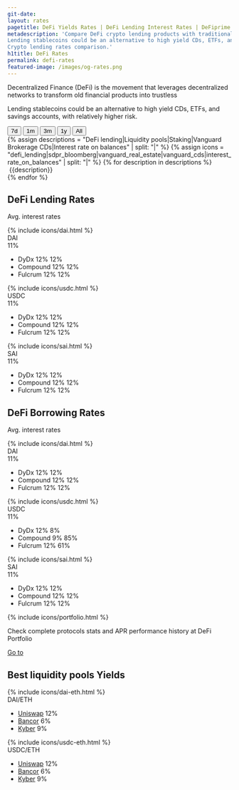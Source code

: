 ```yaml
---
git-date:
layout: rates
pagetitle: DeFi Yields Rates | DeFi Lending Interest Rates | DeFiprime.com
metadescription: 'Compare DeFi crypto lending products with traditional financial system offerings.
Lending stablecoins could be an alternative to high yield CDs, ETFs, and savings accounts, with relatively higher risk.
Crypto lending rates comparison.'
h1title: DeFi Rates
permalink: defi-rates
featured-image: /images/og-rates.png
---
```


<section class="text-center">
    <p class="fs-20 lh-180 color-primary mb-40 mw-730 mx-auto">Decentralized Finance (DeFi) is the movement that leverages decentralized networks to transform old financial products into trustless</p>
    <p class="fs-15 lh-160 color-primary-light mb-25">Lending stablecoins could be an alternative to high yield CDs, ETFs, and savings accounts, with relatively higher risk.</p>
</section>

<section class="text-center">
    <div class="inline-flex wrapper-buttons">
        <button class="period-button active" data-period="7d">7d</button>
        <button class="period-button" data-period="1m">1m</button>
        <button class="period-button" data-period="3m">3m</button>
        <button class="period-button" data-period="1y">1y</button>
        <button class="period-button" data-period="all">All</button>
    </div>
    <div class="wrapper-graphs">
        <canvas id="rate_graphs"></canvas>
    </div>
    <div class="flex jc-sb wrapper-mark">
        {% assign descriptions = "DeFi lending|Liquidity pools|Staking|Vanguard Brokerage CDs|Interest rate on balances" | split: "|" %}
        {% assign icons = "defi_lending|sdpr_bloomberg|vanguard_real_estate|vanguard_cds|interest_rate_on_balances" | split: "|" %}
        {% for description in descriptions %}
        <div class="flex item-mark">
            <img class="lazyload" data-src="/images/{{icons[forloop.index0]}}.svg">
            <span class="fs-16 lh-180 fw-400">{{description}}</span>
        </div>
        {% endfor %}
    </div>
</section>

<section class="pt-225">
    <div class="text-center">
        <h2 class="mb-25">DeFi Lending Rates</h2>
        <p class="fs-20 lh-180 color-primary mb-50">Avg. interest rates</p>
    </div>
    <div class="flex">
        <div class="flex d-column col-4">
            <div class="provider-crypto">
                <div class="icon-provider flex">
                    {% include icons/dai.html %}
                </div>
                <div class="data-provider">
                    <div class="name-provider">DAI</div>
                    <div class="value-provider">11<span class="fw-300">%</span></div>
                </div>
            </div>
            <div class="data-crypto">
                <ul class="list-crypto">
                    <li class="item-crypto">
                        <span class="inline-flex list-crypto-name">DyDx</span>
                        <span class="list-crypto-today">12<span class="fw-300">%</span></span>
                        <span class="list-crypto-month">12<span class="fw-300">%</span></span>
                    </li>
                    <li class="item-crypto">
                        <span class="inline-flex list-crypto-name">Compound</span>
                        <span class="list-crypto-today">12<span class="fw-300">%</span></span>
                        <span class="list-crypto-month">12<span class="fw-300">%</span></span>
                    </li>
                    <li class="item-crypto">
                        <span class="inline-flex list-crypto-name">Fulcrum</span>
                        <span class="list-crypto-today">12<span class="fw-300">%</span></span>
                        <span class="list-crypto-month">12<span class="fw-300">%</span></span>
                    </li>
                </ul>
            </div>
        </div>
        <div class="flex d-column col-4">
            <div class="provider-crypto">
                <div class="icon-provider flex">
                    {% include icons/usdc.html %}
                </div>
                <div class="data-provider">
                    <div class="name-provider">USDC</div>
                    <div class="value-provider">11<span class="fw-300">%</span></div>
                </div>
            </div>
            <div class="data-crypto">
                <ul class="list-crypto">
                    <li class="item-crypto">
                        <span class="inline-flex list-crypto-name">DyDx</span>
                        <span class="list-crypto-today">12<span class="fw-300">%</span></span>
                        <span class="list-crypto-month">12<span class="fw-300">%</span></span>
                    </li>
                    <li class="item-crypto">
                        <span class="inline-flex list-crypto-name">Compound</span>
                        <span class="list-crypto-today">12<span class="fw-300">%</span></span>
                        <span class="list-crypto-month">12<span class="fw-300">%</span></span>
                    </li>
                    <li class="item-crypto">
                        <span class="inline-flex list-crypto-name">Fulcrum</span>
                        <span class="list-crypto-today">12<span class="fw-300">%</span></span>
                        <span class="list-crypto-month">12<span class="fw-300">%</span></span>
                    </li>
                </ul>
            </div>
        </div>
        <div class="flex d-column col-4">
            <div class="provider-crypto">
                <div class="icon-provider flex">
                    {% include icons/sai.html %}
                </div>
                <div class="data-provider">
                    <div class="name-provider">SAI</div>
                    <div class="value-provider">11<span class="fw-300">%</span></div>
                </div>
            </div>
            <div class="data-crypto">
                <ul class="list-crypto">
                    <li class="item-crypto">
                        <span class="inline-flex list-crypto-name">DyDx</span>
                        <span class="list-crypto-today">12<span class="fw-300">%</span></span>
                        <span class="list-crypto-month">12<span class="fw-300">%</span></span>
                    </li>
                    <li class="item-crypto">
                        <span class="inline-flex list-crypto-name">Compound</span>
                        <span class="list-crypto-today">12<span class="fw-300">%</span></span>
                        <span class="list-crypto-month">12<span class="fw-300">%</span></span>
                    </li>
                    <li class="item-crypto">
                        <span class="inline-flex list-crypto-name">Fulcrum</span>
                        <span class="list-crypto-today">12<span class="fw-300">%</span></span>
                        <span class="list-crypto-month">12<span class="fw-300">%</span></span>
                    </li>
                </ul>
            </div>
        </div>
    </div>
</section>

<section class="pt-120 pb-135">
    <div class="text-center">
        <h2 class="mb-25">DeFi Borrowing Rates</h2>
        <p class="fs-20 lh-180 color-primary mb-50">Avg. interest rates</p>
    </div>
    <div class="flex">
        <div class="flex d-column col-4">
            <div class="provider-crypto">
                <div class="icon-provider flex">
                    {% include icons/dai.html %}
                </div>
                <div class="data-provider">
                    <div class="name-provider">DAI</div>
                    <div class="value-provider">11<span class="fw-300">%</span></div>
                </div>
            </div>
            <div class="data-crypto">
                <ul class="list-crypto">
                    <li class="item-crypto">
                        <span class="inline-flex list-crypto-name">DyDx</span>
                        <span class="list-crypto-today">12<span class="fw-300">%</span></span>
                        <span class="list-crypto-month">12<span class="fw-300">%</span></span>
                    </li>
                    <li class="item-crypto">
                        <span class="inline-flex list-crypto-name">Compound</span>
                        <span class="list-crypto-today">12<span class="fw-300">%</span></span>
                        <span class="list-crypto-month">12<span class="fw-300">%</span></span>
                    </li>
                    <li class="item-crypto">
                        <span class="inline-flex list-crypto-name">Fulcrum</span>
                        <span class="list-crypto-today">12<span class="fw-300">%</span></span>
                        <span class="list-crypto-month">12<span class="fw-300">%</span></span>
                    </li>
                </ul>
            </div>
        </div>
        <div class="flex d-column col-4">
            <div class="provider-crypto">
                <div class="icon-provider flex">
                    {% include icons/usdc.html %}
                </div>
                <div class="data-provider">
                    <div class="name-provider">USDC</div>
                    <div class="value-provider">11<span class="fw-300">%</span></div>
                </div>
            </div>
            <div class="data-crypto">
                <ul class="list-crypto">
                    <li class="item-crypto">
                        <span class="inline-flex list-crypto-name">DyDx</span>
                        <span class="list-crypto-today">12<span class="fw-300">%</span></span>
                        <span class="list-crypto-month">8<span class="fw-300">%</span></span>
                    </li>
                    <li class="item-crypto">
                        <span class="inline-flex list-crypto-name">Compound</span>
                        <span class="list-crypto-today">9<span class="fw-300">%</span></span>
                        <span class="list-crypto-month">85<span class="fw-300">%</span></span>
                    </li>
                    <li class="item-crypto">
                        <span class="inline-flex list-crypto-name">Fulcrum</span>
                        <span class="list-crypto-today">12<span class="fw-300">%</span></span>
                        <span class="list-crypto-month">61<span class="fw-300">%</span></span>
                    </li>
                </ul>
            </div>
        </div>
        <div class="flex d-column col-4">
            <div class="provider-crypto">
                <div class="icon-provider flex">
                    {% include icons/sai.html %}
                </div>
                <div class="data-provider">
                    <div class="name-provider">SAI</div>
                    <div class="value-provider">11<span class="fw-300">%</span></div>
                </div>
            </div>
            <div class="data-crypto">
                <ul class="list-crypto">
                    <li class="item-crypto">
                        <span class="inline-flex list-crypto-name">DyDx</span>
                        <span class="list-crypto-today">12<span class="fw-300">%</span></span>
                        <span class="list-crypto-month">12<span class="fw-300">%</span></span>
                    </li>
                    <li class="item-crypto">
                        <span class="inline-flex list-crypto-name">Compound</span>
                        <span class="list-crypto-today">12<span class="fw-300">%</span></span>
                        <span class="list-crypto-month">12<span class="fw-300">%</span></span>
                    </li>
                    <li class="item-crypto">
                        <span class="inline-flex list-crypto-name">Fulcrum</span>
                        <span class="list-crypto-today">12<span class="fw-300">%</span></span>
                        <span class="list-crypto-month">12<span class="fw-300">%</span></span>
                    </li>
                </ul>
            </div>
        </div>
    </div>
</section>

<section class="section-portfolio">
    <div class="flex ai-c">
        <div class="mr-55 mr-xl-35 flex jc-c ai-c">
            {% include icons/portfolio.html %}
        </div>
        <div class="mr-30">
            <p class="fs-26 lh-140 color-white mb-0">Check complete protocols stats and APR performance history at DeFi <span class="color-orange">Portfolio</span></p>
        </div>
        <a class="button-portfolio flex jc-c ai-c" href="https://portfolio.defiprime.com/opportunities">Go to</a>
    </div>
</section>

<section class="section-liquidity pt-95 pb-50">
    <div class="text-center">
        <h2 class="mb-75">Best liquidity pools Yields</h2>
    </div>
    <div class="flex jc-sb col-10 mx-auto">
        <div class="flex d-column col-5">
            <div class="flex mb-35 mb-xl-0">
                <div class="icon-provider-liquidity flex">
                    {% include icons/dai-eth.html %}
                </div>
                <div class="name-provider-liquidity lh-180">DAI/ETH</div>
            </div>
            <div class="wrap-list-liquidity">
                <ul class="list-liquidity">
                    <li class="item-liquidity lh-180 flex jc-sb">
                        <a class="list-liquidity-name" href="#" target="_blank">Uniswap</a>
                        <span class="list-liquidity-value"><span class="value">12</span>%</span>
                    </li>
                    <li class="item-liquidity lh-180 flex jc-sb">
                        <a class="list-liquidity-name" href="#" target="_blank">Bancor</a>
                        <span class="list-liquidity-value"><span class="value">6</span>%</span>
                    </li>
                    <li class="item-liquidity lh-180 flex jc-sb">
                        <a class="list-liquidity-name" href="#" target="_blank">Kyber</a>
                        <span class="list-liquidity-value"><span class="value">9</span>%</span>
                    </li>
                </ul>
            </div>
        </div>
        <div class="flex d-column col-5">
            <div class="flex mb-35 mb-xl-0">
                <div class="icon-provider-liquidity flex">
                    {% include icons/usdc-eth.html %}
                </div>
                <div class="name-provider-liquidity lh-180">USDC/ETH</div>
            </div>
            <div class="wrap-list-liquidity">
                <ul class="list-liquidity">
                    <li class="item-liquidity lh-180 flex jc-sb">
                        <a class="list-liquidity-name" href="#" target="_blank">Uniswap</a>
                        <span class="list-liquidity-value"><span class="value">12</span>%</span>
                    </li>
                    <li class="item-liquidity lh-180 flex jc-sb">
                        <a class="list-liquidity-name" href="#" target="_blank">Bancor</a>
                        <span class="list-liquidity-value"><span class="value">6</span>%</span>
                    </li>
                    <li class="item-liquidity lh-180 flex jc-sb">
                        <a class="list-liquidity-name" href="#" target="_blank">Kyber</a>
                        <span class="list-liquidity-value"><span class="value">9</span>%</span>
                    </li>
                </ul>
            </div>
        </div>
    </div>
</section>

<script>
    window.requestURL = "https://api-rates.defiprime.com";
</script>
<script src="https://cdn.jsdelivr.net/npm/chart.js@2.8.0"></script>
<script src="https://cdnjs.cloudflare.com/ajax/libs/knockout/3.5.0/knockout-min.js"></script>
<script src="/assets/js/defi_rates.js"></script>